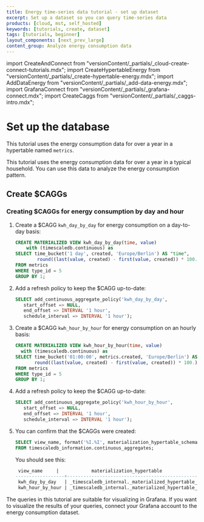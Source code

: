 ```yaml
---
title: Energy time-series data tutorial - set up dataset
excerpt: Set up a dataset so you can query time-series data
products: [cloud, mst, self_hosted]
keywords: [tutorials, create, dataset]
tags: [tutorials, beginner]
layout_components: [next_prev_large]
content_group: Analyze energy consumption data
---
```


import CreateAndConnect from "versionContent/_partials/_cloud-create-connect-tutorials.mdx";
import CreateHypertableEnergy from "versionContent/_partials/_create-hypertable-energy.mdx";
import AddDataEnergy from "versionContent/_partials/_add-data-energy.mdx";
import GrafanaConnect from "versionContent/_partials/_grafana-connect.mdx";
import CreateCaggs from "versionContent/_partials/_caggs-intro.mdx";

# Set up the database

This tutorial uses the energy consumption data for over a year in a
hypertable named `metrics`.

<Collapsible heading="Create a $SERVICE_LONG and connect to your $SERVICE_SHORT" defaultExpanded={false}>

<CreateAndConnect/>

</Collapsible>

<Collapsible heading="The dataset" defaultExpanded={false}>

This tutorial uses the energy consumption data for over a year in a typical
household. You can use this data to analyze the energy consumption pattern.

<CreateHypertableEnergy />

<AddDataEnergy />

</Collapsible>

<Collapsible heading="Downsampling the data" defaultExpanded={false}>

<CreateCaggs />

## Create $CAGGs

<Procedure>

### Creating $CAGGs for energy consumption by day and hour

1.  Create a $CAGG `kwh_day_by_day` for energy consumption on a
    day-to-day basis:

    ```sql
    CREATE MATERIALIZED VIEW kwh_day_by_day(time, value)
        with (timescaledb.continuous) as
    SELECT time_bucket('1 day', created, 'Europe/Berlin') AS "time",
            round((last(value, created) - first(value, created)) * 100.) / 100. AS value
    FROM metrics
    WHERE type_id = 5
    GROUP BY 1;
    ```

1.  Add a refresh policy to keep the $CAGG up-to-date:

     ```sql
     SELECT add_continuous_aggregate_policy('kwh_day_by_day',
        start_offset => NULL,
        end_offset => INTERVAL '1 hour',
        schedule_interval => INTERVAL '1 hour');
     ```

1.  Create a $CAGG `kwh_hour_by_hour` for energy consumption on
    an hourly basis:

    ```sql
    CREATE MATERIALIZED VIEW kwh_hour_by_hour(time, value)
      with (timescaledb.continuous) as
    SELECT time_bucket('01:00:00', metrics.created, 'Europe/Berlin') AS "time",
           round((last(value, created) - first(value, created)) * 100.) / 100. AS value
    FROM metrics
    WHERE type_id = 5
    GROUP BY 1;
    ```

1.  Add a refresh policy to keep the $CAGG up-to-date:

     ```sql
     SELECT add_continuous_aggregate_policy('kwh_hour_by_hour',
        start_offset => NULL,
        end_offset => INTERVAL '1 hour',
        schedule_interval => INTERVAL '1 hour');
     ```

1.  You can confirm that the $CAGGs were created:

    ```sql
    SELECT view_name, format('%I.%I', materialization_hypertable_schema,materialization_hypertable_name) AS materialization_hypertable
    FROM timescaledb_information.continuous_aggregates;
    ```

    You should see this:

    ```sql
     view_name     |            materialization_hypertable
    ------------------+--------------------------------------------------
     kwh_day_by_day   | _timescaledb_internal._materialized_hypertable_2
     kwh_hour_by_hour | _timescaledb_internal._materialized_hypertable_3

    ```

</Procedure>

</Collapsible>

<Collapsible heading="Connect to Grafana" defaultExpanded={false}>

The queries in this tutorial are suitable for visualizing in Grafana. If you
want to visualize the results of your queries, connect your Grafana account to
the energy consumption dataset.

<GrafanaConnect />

</Collapsible>
